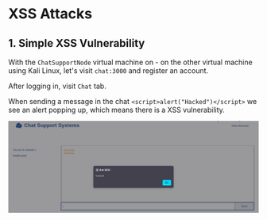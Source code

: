 # XSS Attacks

## 1. Simple XSS Vulnerability
With the `ChatSupportNode` virtual machine on - on the other virtual machine using Kali Linux, let's visit `chat:3000` and register an account.

After logging in, visit `Chat` tab.

When sending a message in the chat `<script>alert("Hacked")</script>` we see an alert popping up, which means there is a XSS vulnerability.

![Alt Text](../pictures/XSS1.png)




